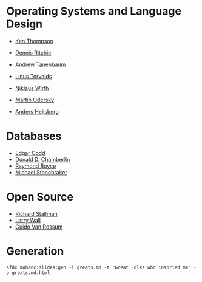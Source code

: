 
# Operating Systems and Language Design
- [Ken Thompson](https://en.wikipedia.org/wiki/Ken_Thompson)
- [Dennis Ritchie](https://en.wikipedia.org/wiki/Dennis_Ritchie)
- [Andrew Tanenbaum](https://en.wikipedia.org/wiki/Andrew_S._Tanenbaum)
- [Linus Torvalds](https://en.wikipedia.org/wiki/Linus_Torvalds)

- [Niklaus Wirth](https://en.wikipedia.org/wiki/Niklaus_Wirth)
- [Martin Odersky](https://en.wikipedia.org/wiki/Martin_Odersky)
- [Anders Hejlsberg](https://en.wikipedia.org/wiki/Anders_Hejlsberg)

# Databases
- [Edgar Codd](https://en.wikipedia.org/wiki/Edgar_F._Codd)
- [Donald D. Chamberlin](https://en.wikipedia.org/wiki/Donald_D._Chamberlin)
- [Raymond Boyce](https://en.wikipedia.org/wiki/Raymond_F._Boyce)
- [Michael Stonebraker](https://en.wikipedia.org/wiki/Michael_Stonebraker)

# Open Source
- [Richard Stallman](https://en.wikipedia.org/wiki/Richard_Stallman)
- [Larry Wall](https://en.wikipedia.org/wiki/Larry_Wall)
- [Guido Van Rossum](https://en.wikipedia.org/wiki/Guido_van_Rossum)

# Generation
```
sfdx mohanc:slides:gen -i greats.md -t "Great Folks who inspried me" -o greats.md.html
```